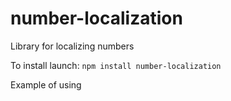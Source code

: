 # number-localization
Library for localizing numbers

To install launch:
<code>npm install number-localization</code>

Example of using
